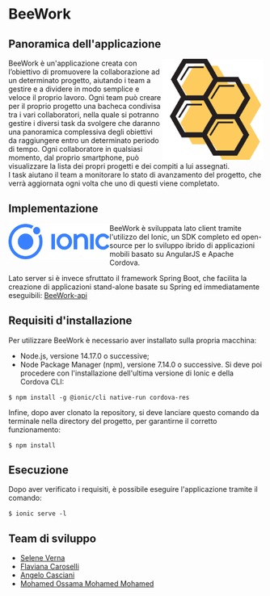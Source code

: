 # BeeWork 

## Panoramica dell'applicazione

<img align="right" alt="BeeWork_logo" src="./imagesREADME/logo.png" width="200" height="200">

BeeWork è un'applicazione creata con l’obiettivo di promuovere la collaborazione ad un determinato progetto, aiutando i team a gestire e a dividere in modo semplice e veloce il proprio lavoro. 
Ogni team può creare per il proprio progetto una bacheca condivisa tra i vari collaboratori, nella quale si potranno gestire i diversi task da svolgere che daranno una panoramica complessiva degli obiettivi da raggiungere entro un determinato periodo di tempo. Ogni collaboratore in qualsiasi momento, dal proprio smartphone, può visualizzare la lista dei propri progetti e dei compiti a lui assegnati.  
I task aiutano il team a monitorare lo stato di avanzamento del progetto, che verrà aggiornata ogni volta che uno di questi viene completato.

## Implementazione
<img align="left" alt="BeeWork_logo" src="./imagesREADME/ionic_logo.png" width="200" height="70">
BeeWork è sviluppata lato client tramite l'utilizzo del Ionic, un SDK completo ed open-source per lo sviluppo ibrido di applicazioni mobili basato su AngularJS e Apache Cordova. 

Lato server si è invece sfruttato il framework Spring Boot, che facilita la creazione di applicazioni stand-alone basate su Spring ed immediatamente eseguibili: [BeeWork-api](https://github.com/Flacaro/beework-api)

## Requisiti d'installazione
Per utilizzare BeeWork è necessario aver installato sulla propria macchina:
- Node.js, versione 14.17.0 o successive;
- Node Package Manager (npm), versione 7.14.0 o successive.
Si deve poi procedere con l'installazione dell'ultima versione di Ionic e della Cordova CLI:
```
$ npm install -g @ionic/cli native-run cordova-res
```
Infine, dopo aver clonato la repository, si deve lanciare questo comando da terminale nella directory del progetto, per garantirne il corretto funzionamento:
```
$ npm install
```

## Esecuzione
Dopo aver verificato i requisiti, è possibile eseguire l'applicazione tramite il comando:
```
$ ionic serve -l
```

## Team di sviluppo

- [Selene Verna](https://github.com/SelVer99)
- [Flaviana Caroselli](https://github.com/Flacaro)
- [Angelo Casciani](https://github.com/AngeloC99)
- [Mohamed Ossama Mohamed Mohamed](https://github.com/MohamedOssama24)